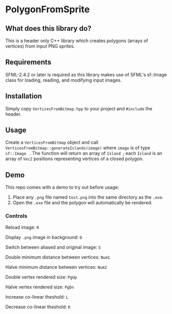 # PolygonFromSprite

## What does this library do?

This is a header only C++ library which creates polygons (arrays of vertices) from input PNG sprites.

## Requirements

SFML-2.4.2 or later is required as this library makes use of SFML's sf::Image class for loading, reading, and modifying input images.

## Installation

Simply copy ``` VerticesFromBitmap.hpp ``` to your project and ``` #include ``` the header.

## Usage

Create a ``` VerticesFromBitmap ``` object and call ``` VerticesFromBitmap::generateIslands(image) ``` where ``` image ``` is of type ```sf::Image ``` . 
The function will return an array of ```Island ```; each ``` Island ``` is an array of ``` Vec2 ``` positions representing vertices of a closed polygon.

## Demo

This repo comes with a demo to try out before usage:

1) Place any ``` .png ``` file named ``` test.png ``` into the same directory as the ``` .exe ```. 
2) Open the ``` .exe ``` file and the polygon will automatically be rendered.

### Controls
Reload image: ``` R ```

Display ``` .png ``` image in background: ``` D ```

Switch between aliased and original image: ``` S ```

Double minimum distance between vertices: ``` Num1 ``` 

Halve minimum distance between vertices: ``` Num2 ```

Double vertex rendered size: ``` PgUp ```

Halve vertex rendered size: ``` PgDn ```

Increase co-linear theshold: ``` L ```

Decrease co-linear theshold: ``` K ```







